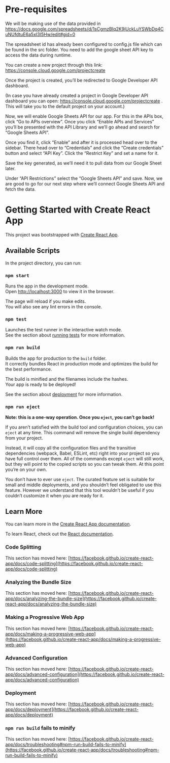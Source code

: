 # Pre-requisites

We will be making use of the data provided in https://docs.google.com/spreadsheets/d/1sCgmzBIq2K9jUckLuYSWbDq4CuNUfdtuE6a5xI3I5Hw/edit#gid=0

The spreadsheet id has already been configured to config.js file which can be found in the src folder.  You need to add the google sheet API key to access the data during runtime.  

You can create a new project through this link: https://console.cloud.google.com/projectcreate

Once the project is created, you’ll be redirected to Google Developer API dashboard.

(In case you have already created a project in Google Developer API dashboard you can open: https://console.cloud.google.com/projectcreate .  This will take you to the default project on your account.)

Now, we will enable Google Sheets API for our app. For this in the APIs box, click “Go to APIs overview”. Once you click “Enable APIs and Services” you’ll be presented with the API Library and we’ll go ahead and search for “Google Sheets API”.

Once you find it, click “Enable” and after it is processed head over to the sidebar. There head over to “Credentials” and click the “Create credentials” button and select “API Key”. Click the “Restrict Key” and set a name for it.

Save the key generated, as we’ll need it to pull data from our Google Sheet later.

Under “API Restrictions” select the “Google Sheets API” and save. Now, we are good to go for our next step where we’ll connect Google Sheets API and fetch the data.

# Getting Started with Create React App

This project was bootstrapped with [Create React App](https://github.com/facebook/create-react-app).

## Available Scripts

In the project directory, you can run:

### `npm start`

Runs the app in the development mode.\
Open [http://localhost:3000](http://localhost:3000) to view it in the browser.

The page will reload if you make edits.\
You will also see any lint errors in the console.

### `npm test`

Launches the test runner in the interactive watch mode.\
See the section about [running tests](https://facebook.github.io/create-react-app/docs/running-tests) for more information.

### `npm run build`

Builds the app for production to the `build` folder.\
It correctly bundles React in production mode and optimizes the build for the best performance.

The build is minified and the filenames include the hashes.\
Your app is ready to be deployed!

See the section about [deployment](https://facebook.github.io/create-react-app/docs/deployment) for more information.

### `npm run eject`

**Note: this is a one-way operation. Once you `eject`, you can’t go back!**

If you aren’t satisfied with the build tool and configuration choices, you can `eject` at any time. This command will remove the single build dependency from your project.

Instead, it will copy all the configuration files and the transitive dependencies (webpack, Babel, ESLint, etc) right into your project so you have full control over them. All of the commands except `eject` will still work, but they will point to the copied scripts so you can tweak them. At this point you’re on your own.

You don’t have to ever use `eject`. The curated feature set is suitable for small and middle deployments, and you shouldn’t feel obligated to use this feature. However we understand that this tool wouldn’t be useful if you couldn’t customize it when you are ready for it.

## Learn More

You can learn more in the [Create React App documentation](https://facebook.github.io/create-react-app/docs/getting-started).

To learn React, check out the [React documentation](https://reactjs.org/).

### Code Splitting

This section has moved here: [https://facebook.github.io/create-react-app/docs/code-splitting](https://facebook.github.io/create-react-app/docs/code-splitting)

### Analyzing the Bundle Size

This section has moved here: [https://facebook.github.io/create-react-app/docs/analyzing-the-bundle-size](https://facebook.github.io/create-react-app/docs/analyzing-the-bundle-size)

### Making a Progressive Web App

This section has moved here: [https://facebook.github.io/create-react-app/docs/making-a-progressive-web-app](https://facebook.github.io/create-react-app/docs/making-a-progressive-web-app)

### Advanced Configuration

This section has moved here: [https://facebook.github.io/create-react-app/docs/advanced-configuration](https://facebook.github.io/create-react-app/docs/advanced-configuration)

### Deployment

This section has moved here: [https://facebook.github.io/create-react-app/docs/deployment](https://facebook.github.io/create-react-app/docs/deployment)

### `npm run build` fails to minify

This section has moved here: [https://facebook.github.io/create-react-app/docs/troubleshooting#npm-run-build-fails-to-minify](https://facebook.github.io/create-react-app/docs/troubleshooting#npm-run-build-fails-to-minify)
